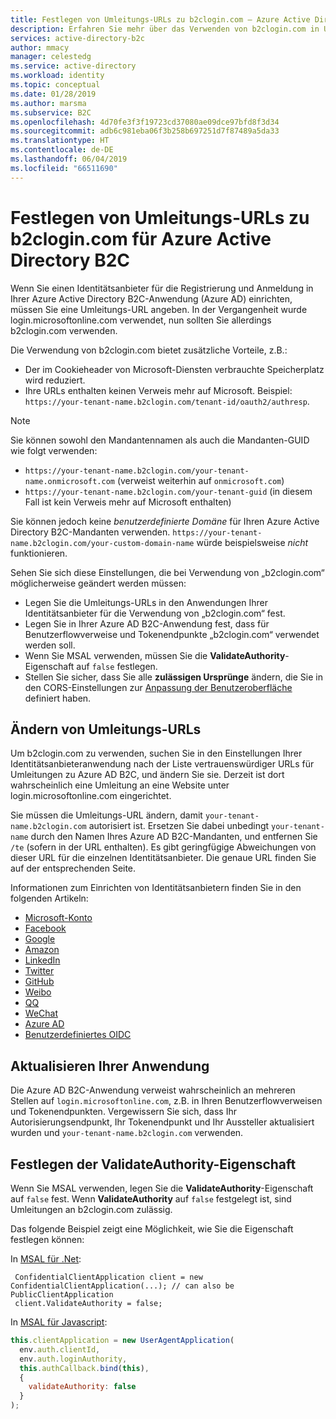 ```yaml
---
title: Festlegen von Umleitungs-URLs zu b2clogin.com – Azure Active Directory B2C | Microsoft-Dokumentation
description: Erfahren Sie mehr über das Verwenden von b2clogin.com in Umleitungs-URLs für Azure Active Directory B2C.
services: active-directory-b2c
author: mmacy
manager: celestedg
ms.service: active-directory
ms.workload: identity
ms.topic: conceptual
ms.date: 01/28/2019
ms.author: marsma
ms.subservice: B2C
ms.openlocfilehash: 4d70fe3f3f19723cd37080ae09dce97bfd8f3d34
ms.sourcegitcommit: adb6c981eba06f3b258b697251d7f87489a5da33
ms.translationtype: HT
ms.contentlocale: de-DE
ms.lasthandoff: 06/04/2019
ms.locfileid: "66511690"
---
```

# <a name="set-redirect-urls-to-b2clogincom-for-azure-active-directory-b2c"></a>Festlegen von Umleitungs-URLs zu b2clogin.com für Azure Active Directory B2C

Wenn Sie einen Identitätsanbieter für die Registrierung und Anmeldung in Ihrer Azure Active Directory B2C-Anwendung (Azure AD) einrichten, müssen Sie eine Umleitungs-URL angeben. In der Vergangenheit wurde login.microsoftonline.com verwendet, nun sollten Sie allerdings b2clogin.com verwenden.

Die Verwendung von b2clogin.com bietet zusätzliche Vorteile, z.B.:

- Der im Cookieheader von Microsoft-Diensten verbrauchte Speicherplatz wird reduziert.
- Ihre URLs enthalten keinen Verweis mehr auf Microsoft. Beispiel: `https://your-tenant-name.b2clogin.com/tenant-id/oauth2/authresp`.

>[!NOTE]
> Sie können sowohl den Mandantennamen als auch die Mandanten-GUID wie folgt verwenden:
> * `https://your-tenant-name.b2clogin.com/your-tenant-name.onmicrosoft.com` (verweist weiterhin auf `onmicrosoft.com`)
> * `https://your-tenant-name.b2clogin.com/your-tenant-guid` (in diesem Fall ist kein Verweis mehr auf Microsoft enthalten)
>
> Sie können jedoch keine _benutzerdefinierte Domäne_ für Ihren Azure Active Directory B2C-Mandanten verwenden. `https://your-tenant-name.b2clogin.com/your-custom-domain-name` würde beispielsweise _nicht_ funktionieren.

Sehen Sie sich diese Einstellungen, die bei Verwendung von „b2clogin.com“ möglicherweise geändert werden müssen:

- Legen Sie die Umleitungs-URLs in den Anwendungen Ihrer Identitätsanbieter für die Verwendung von „b2clogin.com“ fest. 
- Legen Sie in Ihrer Azure AD B2C-Anwendung fest, dass für Benutzerflowverweise und Tokenendpunkte „b2clogin.com“ verwendet werden soll. 
- Wenn Sie MSAL verwenden, müssen Sie die **ValidateAuthority**-Eigenschaft auf `false` festlegen.
- Stellen Sie sicher, dass Sie alle **zulässigen Ursprünge** ändern, die Sie in den CORS-Einstellungen zur [Anpassung der Benutzeroberfläche](active-directory-b2c-ui-customization-custom-dynamic.md) definiert haben.  

## <a name="change-redirect-urls"></a>Ändern von Umleitungs-URLs

Um b2clogin.com zu verwenden, suchen Sie in den Einstellungen Ihrer Identitätsanbieteranwendung nach der Liste vertrauenswürdiger URLs für Umleitungen zu Azure AD B2C, und ändern Sie sie.  Derzeit ist dort wahrscheinlich eine Umleitung an eine Website unter login.microsoftonline.com eingerichtet. 

Sie müssen die Umleitungs-URL ändern, damit `your-tenant-name.b2clogin.com` autorisiert ist. Ersetzen Sie dabei unbedingt `your-tenant-name` durch den Namen Ihres Azure AD B2C-Mandanten, und entfernen Sie `/te` (sofern in der URL enthalten). Es gibt geringfügige Abweichungen von dieser URL für die einzelnen Identitätsanbieter. Die genaue URL finden Sie auf der entsprechenden Seite.

Informationen zum Einrichten von Identitätsanbietern finden Sie in den folgenden Artikeln:

- [Microsoft-Konto](active-directory-b2c-setup-msa-app.md)
- [Facebook](active-directory-b2c-setup-fb-app.md)
- [Google](active-directory-b2c-setup-goog-app.md)
- [Amazon](active-directory-b2c-setup-amzn-app.md)
- [LinkedIn](active-directory-b2c-setup-li-app.md)
- [Twitter](active-directory-b2c-setup-twitter-app.md)
- [GitHub](active-directory-b2c-setup-github-app.md)
- [Weibo](active-directory-b2c-setup-weibo-app.md)
- [QQ](active-directory-b2c-setup-qq-app.md)
- [WeChat](active-directory-b2c-setup-wechat-app.md)
- [Azure AD](active-directory-b2c-setup-oidc-azure-active-directory.md)
- [Benutzerdefiniertes OIDC](active-directory-b2c-setup-oidc-idp.md)

## <a name="update-your-application"></a>Aktualisieren Ihrer Anwendung

Die Azure AD B2C-Anwendung verweist wahrscheinlich an mehreren Stellen auf `login.microsoftonline.com`, z.B. in Ihren Benutzerflowverweisen und Tokenendpunkten.  Vergewissern Sie sich, dass Ihr Autorisierungsendpunkt, Ihr Tokenendpunkt und Ihr Aussteller aktualisiert wurden und `your-tenant-name.b2clogin.com` verwenden.  

## <a name="set-the-validateauthority-property"></a>Festlegen der ValidateAuthority-Eigenschaft

Wenn Sie MSAL verwenden, legen Sie die **ValidateAuthority**-Eigenschaft auf `false` fest. Wenn **ValidateAuthority** auf `false` festgelegt ist, sind Umleitungen an b2clogin.com zulässig. 

Das folgende Beispiel zeigt eine Möglichkeit, wie Sie die Eigenschaft festlegen können:

In [MSAL für .Net](https://github.com/AzureAD/microsoft-authentication-library-for-dotnet):

```CSharp
 ConfidentialClientApplication client = new ConfidentialClientApplication(...); // can also be PublicClientApplication
 client.ValidateAuthority = false;
```

In [MSAL für Javascript](https://github.com/AzureAD/microsoft-authentication-library-for-js):

```Javascript
this.clientApplication = new UserAgentApplication(
  env.auth.clientId,
  env.auth.loginAuthority,
  this.authCallback.bind(this),
  {
    validateAuthority: false
  }
);
```
